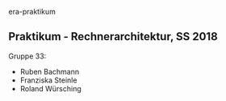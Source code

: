 era-praktikum
## Praktikum - Rechnerarchitektur, SS 2018

Gruppe 33:
* Ruben Bachmann
* Franziska Steinle
* Roland Würsching
